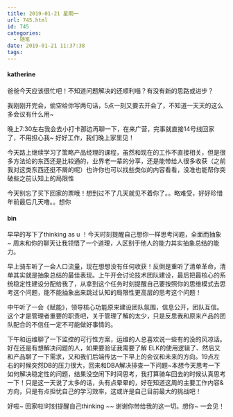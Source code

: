 ```yaml
---
title: 2019-01-21 星期一
url: 745.html
id: 745
categories:
  - 随笔
date: 2019-01-21 11:37:38
tags:
---
```


#### katherine

爸爸今天应该很忙吧！不知道问题解决的还顺利喵？有没有新的思路或进步？

我刚刚开完会，偷空给你写两句话，5点一刻又要去开会了，不知道一天天的这么多会议有什么用~

晚上7:30左右我会去小打卡那边再聊一下，在来广营，完事就直接14号线回家了，不用担心我~ 好好工作，我们晚上家里见！

今天路上继续学习了策略产品经理的课程，虽然和现在的工作不直接相关，但是很多方法论的东西还是比较通的，业界老一辈的分享，还是能带给人很多收获（之前我对这类东西还挺不屑的呢）也许你也可以找些类似的内容看看，没准也能帮你突破些之前认知上的局限性

今天别忘了买下回家的票哦！想到过不了几天就见不着你了。。略难受，好好珍惜年前最后几天噜。。想你

#### bin

早早的写下了thinking as u ！今天时刻提醒自己想你一样思考问题，全面而抽象 ~ 周末和你的聊天让我领悟了一个道理，人区别于他人的能力其实抽象总结的能力。 

早上骑车听了一会人口流量，现在想想没有任何收获！反倒是重听了清单革命，清单其实就是抽象总结的最佳表现。上午开会讨论技术团队建设，最后把最核心的系统稳定性建设分配给我了，从拿到这个任务时刻提醒自己要按照你的思维模式去思考这个问题，能不能抽象出来跳过认知的局限性更高层的思考这个问题！

中午听了一会《赋能》，领导核心功能原来建设团队氛围，信息公开，团队互信。这个才是管理者重要的职责吧，关于管理了解的太少，只是反思我和原来产品的团队配合的不信任一定不可能做好事情的。

下午和运维聊了一下监控的可行性方案，运维的人总喜欢说一些有的没的风凉话。好在还是有想解决问题的人，如果要验证我需要了解 ELK的使用逻辑了、然后又和产品聊了一下需求，又和我们后端传达一下早上的会议和未来的方向。19点左右的时候突然DB的压力很大，回来和DBA解决排查一下问题~本想今天思考一下如何解决稳定性的问题，结果没空闲下时间思考，我打算骑车回去的时候认真思考一下！只是这一天说了太多的话，头有点晕晕的，好在知道这周的主要工作内容&方向，只是有点担忧自己的学习效率，这或许是自己目前最大的挑战吧！

好啦~ 回家啦!时刻提醒自己thinking ~~ 谢谢你带给我的这一切。想你~ 一会见！